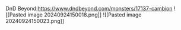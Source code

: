 DnD Beyond:https://www.dndbeyond.com/monsters/17137-cambion
![[Pasted image 20240924150018.png]]
![[Pasted image 20240924150023.png]]